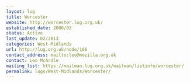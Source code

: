 ```yaml
---
layout: lug
title: Worcester
website: http://worcester.lug.org.uk/
established_date: 2000/03
status: Active
last_update: 02/2013
categories: West-Midlands
url: http://lug.org.uk/node/166
contact_address: mailto:leo@mozilla.org.uk
contact: Leo McArdle
mailing_list: https://mailman.lug.org.uk/mailman/listinfo/worcester/
permalink: lugs/West-Midlands/Worcester/
---
```

